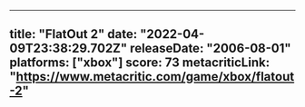 
---
title: "FlatOut 2"
date: "2022-04-09T23:38:29.702Z"
releaseDate: "2006-08-01"
platforms: ["xbox"]
score: 73
metacriticLink: "https://www.metacritic.com/game/xbox/flatout-2"
---
